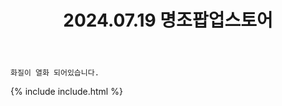 ﻿---
title: 2024.07.19 명조팝업스토어
categories: [2024, 행사, 코스프레]
comments: false
model: [
    "wutheringwaves240719_nelly_coss",
    "wutheringwaves240719_soo_flower",
    "wutheringwaves240719_Ru_a09",
]
thumbnail: /assets/img/2024/07-19/넬리/DSC02833주곰님리퀴.jpg
---

`화질이 열화 되어있습니다.`

{% include include.html %}

<!--
# 금옥 ]] 노리턴
# 기염 ]] 노리턴
# 기주 ]] 노리턴
# 솔맹 ]] 노리턴
# 솜버 ]] 노리턴
# 슈마 ]] 노리턴
-->
